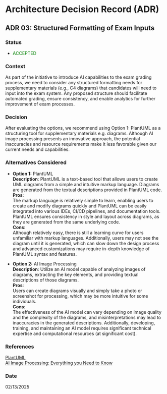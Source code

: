 # Architecture Decision Record (ADR)

## ADR 03: Structured Formatting of Exam Inputs

### Status
- <span style="color:green">ACCEPTED</span>

### Context
As part of the initiative to introduce AI capabilities to the exam grading process, we need to consider any structured formatting needs for supplementary materials (e.g., C4 diagrams) that 
candidates will need to input into the exam system. Any proposed structure should facilitate automated grading, ensure consistency, and enable analytics for further improvement of exam processes.

### Decision
After evaluating the options, we recommend using Option 1: PlantUML as a structuring tool for supplementary materials e.g. diagrams. Although AI image processing presents an innovative approach, 
the potential inaccuracies and resource requirements make it less favorable given our current needs and capabilities.

### Alternatives Considered
- **Option 1:** PlantUML    
  **Description**: PlantUML is a text-based tool that allows users to create UML diagrams from a simple and intuitive markup language. 
  Diagrams are generated from the textual descriptions provided in PlantUML code.  
  **Pros**:     
  The markup language is relatively simple to learn, enabling users to create and modify diagrams quickly and PlantUML can be easily integrated into various IDEs, 
  CI/CD pipelines, and documentation tools. PlantUML ensures consistency in style and layout across diagrams, as they are generated from the same underlying code.     
  **Cons**:          
  Although relatively easy, there is still a learning curve for users unfamiliar with markup languages. Additionally, users may not see the diagram until it is generated, 
  which can slow down the design process and advanced customizations may require in-depth knowledge of PlantUML syntax and features.


- **Option 2:** AI Image Processing     
  **Description**: Utilize an AI model capable of analyzing images of diagrams, extracting the key elements, and providing textual descriptions of those diagrams.  
  **Pros**:     
  Users can create diagrams visually and simply take a photo or screenshot for processing, which may be more intuitive for some individuals.    
  **Cons**:     
  The effectiveness of the AI model can vary depending on image quality and the complexity of the diagrams, and misinterpretations may lead to inaccuracies in the generated descriptions.
  Additionally, developing, training, and maintaining an AI model requires significant technical expertise and computational resources (at significant cost).

### References
[PlantUML](https://plantuml.com/)   
[AI Image Processing: Everything you Need to Know](https://medium.com/@klear-stack/ai-image-processing-everything-you-need-to-know-4cd337e0149a)

### Date
02/13/2025
